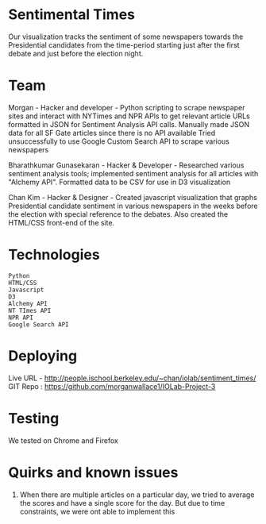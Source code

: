 Sentimental Times
============

Our visualization tracks the sentiment of some newspapers towards the Presidential 
candidates from the time-period starting just after the first debate and
just before the election night. 

Team
====

Morgan - Hacker and developer - Python scripting to scrape newspaper sites 
and interact with NYTimes and NPR  APIs to get relevant article URLs 
formatted in JSON for Sentiment Analysis API calls.
Manually made JSON data for all SF Gate articles since there is no API available
Tried unsuccessfully to use Google Custom Search API to scrape various newspapers

Bharathkumar Gunasekaran - Hacker & Developer - Researched various sentiment 
analysis tools; implemented sentiment analysis for all articles with "Alchemy API".
Formatted data to be CSV for use in D3 visualization

Chan Kim - Hacker & Designer - Created javascript visualization that graphs 
Presidential candidate sentiment in various newspapers in the weeks before 
the election with special reference to the debates.
Also created the HTML/CSS front-end of the site.

Technologies
============
	Python
	HTML/CSS
	Javascript
	D3
    Alchemy API
	NT TImes API
	NPR API
    Google Search API

Deploying
=========

Live URL - http://people.ischool.berkeley.edu/~chan/iolab/sentiment_times/
GIT Repo : https://github.com/morganwallace1/IOLab-Project-3

Testing
=======================
We tested on Chrome and Firefox

Quirks and known issues
=======================

1. When there are multiple articles on a particular day, we tried to average the
scores and have a single score for the day. But due to time constraints, we 
were ont able to implement this



